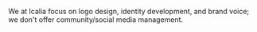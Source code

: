 We at Icalia focus on logo design, identity development, and
brand voice; we don't offer community/social media management.
